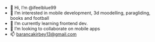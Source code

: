 - 👋 Hi, I’m @ifeelblue99
- 👀 I’m interested in mobile development, 3d moodelling, paragliding, books and football
- 🌱 I’m currently learning frontend dev.
- 💞️ I’m looking to collaborate on mobile apps
- 📫 barancakirbey13@gmail.com

<!---
ifeelblue99/ifeelblue99 is a ✨ special ✨ repository because its `README.md` (this file) appears on your GitHub profile.
You can click the Preview link to take a look at your changes.
--->
